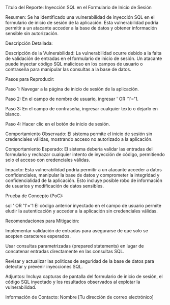 Título del Reporte: Inyección SQL en el Formulario de Inicio de Sesión

Resumen: Se ha identificado una vulnerabilidad de inyección SQL en el formulario de inicio de sesión de la aplicación. Esta vulnerabilidad podría permitir a un atacante acceder a la base de datos y obtener información sensible sin autorización.

Descripción Detallada:

Descripción de la Vulnerabilidad: La vulnerabilidad ocurre debido a la falta de validación de entradas en el formulario de inicio de sesión. Un atacante puede inyectar código SQL malicioso en los campos de usuario o contraseña para manipular las consultas a la base de datos.

Pasos para Reproducir:

Paso 1: Navegar a la página de inicio de sesión de la aplicación.

Paso 2: En el campo de nombre de usuario, ingresar ' OR '1'='1.

Paso 3: En el campo de contraseña, ingresar cualquier texto o dejarlo en blanco.

Paso 4: Hacer clic en el botón de inicio de sesión.

Comportamiento Observado: El sistema permite el inicio de sesión sin credenciales válidas, mostrando acceso no autorizado a la aplicación.

Comportamiento Esperado: El sistema debería validar las entradas del formulario y rechazar cualquier intento de inyección de código, permitiendo solo el acceso con credenciales válidas.

Impacto: Esta vulnerabilidad podría permitir a un atacante acceder a datos confidenciales, manipular la base de datos y comprometer la integridad y confidencialidad de la aplicación. Esto incluye posible robo de información de usuarios y modificación de datos sensibles.

Prueba de Concepto (PoC):

sql
' OR '1'='1
El código anterior inyectado en el campo de usuario permite eludir la autenticación y acceder a la aplicación sin credenciales válidas.

Recomendaciones para Mitigación:

Implementar validación de entradas para asegurarse de que solo se acepten caracteres esperados.

Usar consultas parametrizadas (prepared statements) en lugar de concatenar entradas directamente en las consultas SQL.

Revisar y actualizar las políticas de seguridad de la base de datos para detectar y prevenir inyecciones SQL.

Adjuntos: Incluya capturas de pantalla del formulario de inicio de sesión, el código SQL inyectado y los resultados observados al explotar la vulnerabilidad.

Información de Contacto: Nombre [Tu dirección de correo electrónico]
